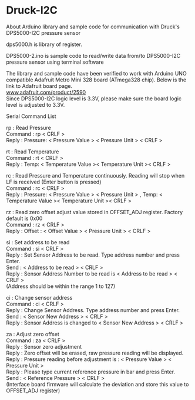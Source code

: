 # Druck-I2C
About Arduino library and sample code for communication with Druck's DPS5000-I2C pressure sensor

dps5000.h is library of register.

DPS5000-2.ino is sample code to read/write data from/to DPS5000-I2C pressure sensor using terminal software

The library and sample code have been verified to work with Arduino UNO compatible Adafruit Metro Mini 328 board (ATmega328 chip).
Below is the link to Adafruit board page.<br>
www.adafruit.com/product/2590 <br>
Since DPS5000-I2C logic level is 3.3V, please make sure the board logic level is adjusted to 3.3V. 

Serial Command List

rp : Read Pressure<br>
Command : rp &lt; CRLF &gt; <br>
Reply : Pressure: &lt; Pressure Value &gt; &lt; Pressure Unit &gt; &lt; CRLF &gt;

rt : Read Temperature<br>
Command : rt &lt; CRLF &gt; <br>
Reply : Temp: &lt; Temperature Value &gt;&lt; Temperature Unit &gt;&lt; CRLF &gt;

rc : Read Pressure and Temperature continuously. Reading will stop when LF is received (Enter button is pressed)<br>
Command : rc &lt; CRLF &gt; <br>
Reply : Pressure: &lt; Pressure Value &gt; &lt; Pressure Unit &gt; , Temp: &lt; Temperature Value &gt;&lt; Temperature Unit &gt;&lt; CRLF &gt;

rz : Read zero offset adjust value stored in OFFSET_ADJ register. Factory default is 0x00 <br>
Command : rz &lt; CRLF &gt; <br>
Reply : Offset : &lt; Offset Value &gt; &lt; Pressure Unit &gt; &lt; CRLF &gt;

si : Set address to be read <br>
Command : si &lt; CRLF &gt; <br>
Reply : Set Sensor Address to be read. Type address number and press Enter. <br>
Send : &lt; Address to be read &gt; &lt; CRLF &gt; <br>
Reply : Sensor Address Number to be read is &lt; Address to be read &gt; &lt; CRLF &gt; <br>
(Address should be within the range 1 to 127)

ci : Change sensor address <br>
Command : ci &lt; CRLF &gt; <br>
Reply : Change Sensor Address. Type address number and press Enter. <br>
Send : &lt; Sensor New Address &gt; &lt; CRLF &gt; <br>
Reply : Sensor Address is changed to &lt; Sensor New Address &gt; &lt; CRLF &gt; <br>

za : Adjust zero offset <br>
Command : za &lt; CRLF &gt; <br>
Reply : Sensor zero adjustment <br>
Reply : Zero offset will be erased, raw pressure reading will be displayed. <br>
Reply : Pressure reading before adjustment is : &lt; Pressure Value &gt; &lt; Pressure Unit &gt; <br>
Reply : Please type current reference pressure in bar and press Enter. <br>
Send : &lt; Reference Pressure &gt; &lt; CRLF &gt; <br>
(Interface board firmware will calculate the deviation and store this value to OFFSET_ADJ register) <br>
